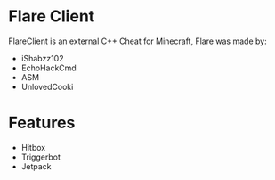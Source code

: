 # Flare Client
FlareClient is an external C++ Cheat for Minecraft, Flare was made by:

+ iShabzz102
+ EchoHackCmd
+ ASM 
+ UnlovedCooki

# Features
    
+ Hitbox
+ Triggerbot
+ Jetpack

